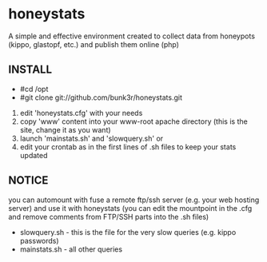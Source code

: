 # honeystats
A simple and effective environment created to collect data from honeypots (kippo, glastopf, etc.) and publish them online (php)

## **INSTALL**

* #cd /opt
* #git clone git://github.com/bunk3r/honeystats.git

1. edit 'honeystats.cfg' with your needs
2. copy 'www' content into your www-root apache directory (this is the site, change it as you want)
3. launch 'mainstats.sh' and 'slowquery.sh'
 or
4. edit your crontab as in the first lines of .sh files to keep your stats updated

## **NOTICE**

you can automount with fuse a remote ftp/ssh server (e.g. your web hosting server) and use it with honeystats (you can edit the mountpoint in the .cfg and remove comments from FTP/SSH parts into the .sh files)

* slowquery.sh - this is the file for the very slow queries (e.g. kippo passwords)
* mainstats.sh - all other queries
